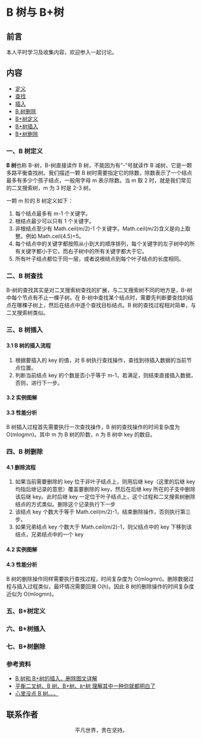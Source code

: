 # B 树与 B+树

## 前言

本人平时学习及收集内容，欢迎参入一起讨论。

## 内容

- [定义](#一、B树定义)
- [查找](#二、B树查找)
- [插入](#三、B树插入)
- [B 树删除](#四、B树删除)
- [B+树定义](#五、B+树定义)
- [B+树插入](#六、B+树插入)
- [B+树删除](#七、B+树删除)

### 一、B 树定义

**B 树**也称 B-树，B-树直接读作 B 树，不能因为有“-”号就读作 B 减树，它是一颗多路平衡查找树。我们描述一颗 B 树时需要指定它的除数，除数表示了一个结点最多有多少个孩子结点，一般用字母 m 表示除数。当 m 取 2 时，就是我们常见的二叉搜索树，m 为 3 时是 2-3 树。

一颗 m 阶的 B 树定义如下：

1. 每个结点最多有 m-1 个关键字。
2. 根结点最少可以只有 1 个关键字。
3. 非根结点至少有 Math.ceil(m/2)-1 个关键字。Math.ceil(m/2)含义是向上取整。例如 Math.ceil(4.5)=5。
4. 每个结点中的关键字都按照从小到大的顺序排列，每个关键字的左子树中的所有关键字都小于它，而右子树中的所有关键字都大于它。
5. 所有叶子结点都位于同一层，或者说根结点到每个叶子结点的长度相同。

### 二、B 树查找

B-树的查找其实是对二叉搜索树查找的扩展，与二叉搜索树不同的地方是，B-树中每个节点有不止一棵子树。在 B-树中查找某个结点时，需要先判断要查找的结点在哪棵子树上，然后在结点中逐个查找目标结点。B 树的查找过程相对简单，与二叉搜索树类似。

### 三、B 树插入

#### 3.1 B 树的插入流程

1. 根据要插入的 key 的值，对 B 树执行查找操作，查找到待插入数据的当前节点位置。
2. 判断当前结点 key 的个数是否小于等于 m-1，若满足，则结束直接插入数据，否则，进行下一步。

#### 3.2 实例图解

#### 3.3 性能分析

B 树插入过程首先需要执行一次查找操作，B 树的查找操作的时间复杂度为 O(mlogmn)。其中 m 为 B 树的阶数，n 为 B 树中 key 的数目。

### 四、B 树删除

#### 4.1 删除流程

1. 如果当前需要删除的 key 位于非叶子结点上，则用后继 key（这里的后继 key 均指后继记录的意思）覆盖要删除的 key，然后在后继 key 所在的子支中删除该后继 key。此时后继 key 一定位于叶子结点上，这个过程和二叉搜索树删除结点的方式类似。删除这个记录执行下一步
2. 该结点 key 个数大于等于 Math.ceil(m/2)-1，结束删除操作，否则执行第三步。
3. 如果兄弟结点 key 个数大于 Math.ceil(m/2)-1，则父结点中的 key 下移到该结点，兄弟结点中的一个 key

#### 4.2 实例图解

#### 4.3 性能分析

B 树的删除操作同样需要执行查找过程，时间复杂度为 O(mlogmn)。删除数据过程与插入过程类似，最坏情况需要回溯 O(h)。因此 B 树的删除操作的时间复杂度近似为 O(mlogmn)。

### 五、B+树定义

### 六、B+树插入

### 七、B+树删除

### 参考资料

- [B 树和 B+树的插入、删除图文详解](https://www.cnblogs.com/nullzx/p/8729425.html)
- [平衡二叉树、B 树、B+树、`B*`树 理解其中一种你就都明白了](https://zhuanlan.zhihu.com/p/27700617)
- [心里没点 B 树。。。](https://mp.weixin.qq.com/s/5ERFlmeUGXnfQPAZBLn6RA)

## 联系作者

<div align="center">
    <p>
        平凡世界，贵在坚持。
    </p>
    <img :src="$withBase('/about/contact.png')" />
</div>
